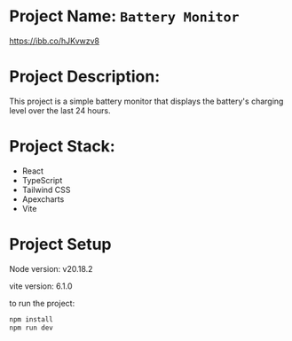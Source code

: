 # Project Name: `Battery Monitor`

https://ibb.co/hJKvwzv8

# Project Description:

This project is a simple battery monitor that displays the battery's charging level over the last 24 hours.

# Project Stack:

- React
- TypeScript
- Tailwind CSS
- Apexcharts
- Vite

# Project Setup

Node version: v20.18.2

vite version: 6.1.0

to run the project:

```bash
npm install
npm run dev
```
